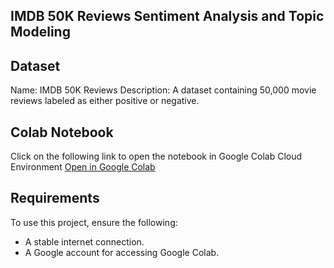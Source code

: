## IMDB 50K Reviews Sentiment Analysis and Topic Modeling

## Dataset

Name: IMDB 50K Reviews
Description: A dataset containing 50,000 movie reviews labeled as either positive or negative.

## Colab Notebook

Click on the following link to open the notebook in Google Colab Cloud Environment
[Open in Google Colab](https://colab.research.google.com/drive/1w0PGlopthsVcN-SzLre9GUZgtfWthReR#scrollTo=KHlIc9YeYKQa)

## Requirements

To use this project, ensure the following:
- A stable internet connection.
- A Google account for accessing Google Colab.
